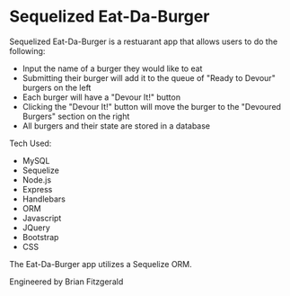 # Sequelized Eat-Da-Burger

Sequelized Eat-Da-Burger is a restuarant app that allows users to do the following:

* Input the name of a burger they would like to eat
* Submitting their burger will add it to the queue of "Ready to Devour" burgers on the left
* Each burger will have a "Devour It!" button
* Clicking the "Devour It!" button will move the burger to the "Devoured Burgers" section on the right
* All burgers and their state are stored in a database

Tech Used:
* MySQL
* Sequelize
* Node.js
* Express
* Handlebars
* ORM
* Javascript
* JQuery
* Bootstrap
* CSS

The Eat-Da-Burger app utilizes a Sequelize ORM.



Engineered by Brian Fitzgerald